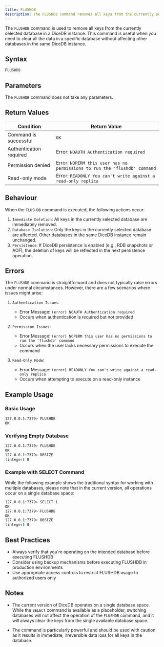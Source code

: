 ```yaml
---
title: FLUSHDB
description: The FLUSHDB command removes all keys from the currently selected database, providing a way to clear all data in a specific database space.
---
```


The `FLUSHDB` command is used to remove all keys from the currently selected database in a DiceDB instance. This command is useful when you need to clear all the data in a specific database without affecting other databases in the same DiceDB instance.

## Syntax

```bash
FLUSHDB
```

## Parameters

The `FLUSHDB` command does not take any parameters.

## Return Values

| Condition               | Return Value                                                              |
| ----------------------- | ------------------------------------------------------------------------- |
| Command is successful   | `OK`                                                                      |
| Authentication required | Error: `NOAUTH Authentication required`                                   |
| Permission denied       | Error: `NOPERM this user has no permissions to run the 'flushdb' command` |
| Read-only mode          | Error: `READONLY You can't write against a read-only replica`             |

## Behaviour

When the `FLUSHDB` command is executed, the following actions occur:

1. `Immediate Deletion`: All keys in the currently selected database are immediately removed.
2. `Database Isolation`: Only the keys in the currently selected database are affected. Other databases in the same DiceDB instance remain unchanged.
3. `Persistence`: If DiceDB persistence is enabled (e.g., RDB snapshots or AOF), the deletion of keys will be reflected in the next persistence operation.

## Errors

The `FLUSHDB` command is straightforward and does not typically raise errors under normal circumstances. However, there are a few scenarios where issues might arise:

1. `Authentication Issues`:

   - Error Message: `(error) NOAUTH Authentication required`
   - Occurs when authentication is required but not provided

2. `Permission Issues`:

   - Error Message: `(error) NOPERM this user has no permissions to run the 'flushdb' command`
   - Occurs when the user lacks necessary permissions to execute the command

3. `Read-Only Mode`:
   - Error Message: `(error) READONLY You can't write against a read-only replica`
   - Occurs when attempting to execute on a read-only instance

## Example Usage

### Basic Usage

```bash
127.0.0.1:7379> FLUSHDB
OK
```

### Verifying Empty Database

```bash
127.0.0.1:7379> FLUSHDB
OK
127.0.0.1:7379> DBSIZE
(integer) 0
```

### Example with SELECT Command

While the following example shows the traditional syntax for working with multiple databases, please note that in the current version, all operations occur on a single database space:

```bash
127.0.0.1:7379> SELECT 1
OK
127.0.0.1:7379> FLUSHDB
OK
127.0.0.1:7379> DBSIZE
(integer) 0
```

## Best Practices

- Always verify that you're operating on the intended database before executing FLUSHDB
- Consider using backup mechanisms before executing FLUSHDB in production environments
- Use appropriate access controls to restrict FLUSHDB usage to authorized users only

## Notes

- The current version of DiceDB operates on a single database space. While the `SELECT` command is available as a placeholder, switching databases will not affect the operation of the `FLUSHDB` command, and it will always clear the keys from the single available database space.

- The command is particularly powerful and should be used with caution as it results in immediate, irreversible data loss for all keys in the database.
